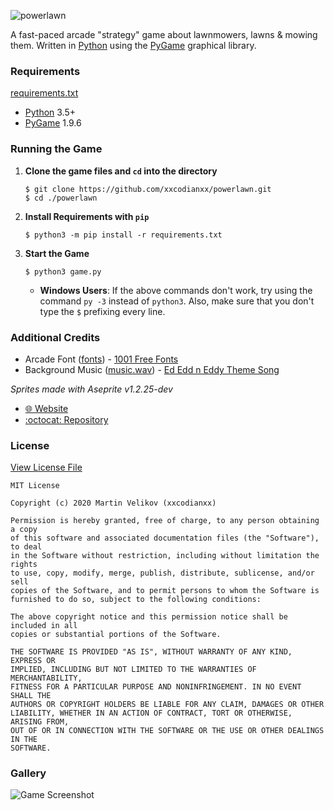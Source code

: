 ![powerlawn](https://raw.githubusercontent.com/xxcodianxx/xxcodianxx/master/res/powerlawn/title.png)

A fast-paced arcade "strategy" game about lawnmowers, lawns & mowing them.
Written in [Python](https://www.python.org/) using the [PyGame](https://www.pygame.org) 
graphical library.

### Requirements
[requirements.txt](requirements.txt)
* [Python](https://www.python.org/) 3.5+
* [PyGame](https://www.pygame.org) 1.9.6

### Running the Game
1. **Clone the game files and `cd` into the directory**
    ```shell script
    $ git clone https://github.com/xxcodianxx/powerlawn.git
    $ cd ./powerlawn
    ```
2. **Install Requirements with `pip`**
    ```shell script
   $ python3 -m pip install -r requirements.txt 
   ```
3. **Start the Game**
    ```shell script
   $ python3 game.py
   ```
   
   * **Windows Users**: If the above commands don't work, try using the 
   command `py -3` instead of `python3`. Also, make sure that you don't
   type the `$` prefixing every line.

### Additional Credits
* Arcade Font ([fonts](res/fonts)) - [1001 Free Fonts](https://www.1001freefonts.com/)
* Background Music ([music.wav](res/sfx/music.wav)) - [Ed Edd n Eddy Theme Song](https://www.youtube.com/watch?v=fbWmMWj2w3I)

*Sprites made with Aseprite v1.2.25-dev*
* [🌐 Website](https://www.aseprite.org/)
* [:octocat: Repository](https://github.com/aseprite/aseprite)

### License
[View License File](LICENSE)
```
MIT License

Copyright (c) 2020 Martin Velikov (xxcodianxx)

Permission is hereby granted, free of charge, to any person obtaining a copy
of this software and associated documentation files (the "Software"), to deal
in the Software without restriction, including without limitation the rights
to use, copy, modify, merge, publish, distribute, sublicense, and/or sell
copies of the Software, and to permit persons to whom the Software is
furnished to do so, subject to the following conditions:

The above copyright notice and this permission notice shall be included in all
copies or substantial portions of the Software.

THE SOFTWARE IS PROVIDED "AS IS", WITHOUT WARRANTY OF ANY KIND, EXPRESS OR
IMPLIED, INCLUDING BUT NOT LIMITED TO THE WARRANTIES OF MERCHANTABILITY,
FITNESS FOR A PARTICULAR PURPOSE AND NONINFRINGEMENT. IN NO EVENT SHALL THE
AUTHORS OR COPYRIGHT HOLDERS BE LIABLE FOR ANY CLAIM, DAMAGES OR OTHER
LIABILITY, WHETHER IN AN ACTION OF CONTRACT, TORT OR OTHERWISE, ARISING FROM,
OUT OF OR IN CONNECTION WITH THE SOFTWARE OR THE USE OR OTHER DEALINGS IN THE
SOFTWARE.
```

### Gallery
![Game Screenshot](https://raw.githubusercontent.com/xxcodianxx/xxcodianxx/master/res/powerlawn/game_screenshot0.png)
